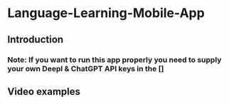 # Language-Learning-Mobile-App
## Introduction
### Note: If you want to run this app properly you need to supply your own Deepl & ChatGPT API keys in the []
## Video examples
